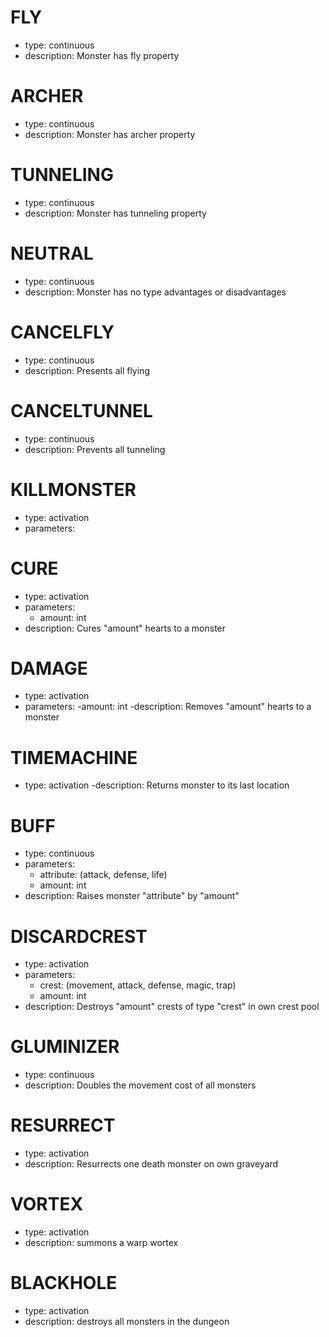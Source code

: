 # FLY
- type: continuous
- description: Monster has fly property

# ARCHER
- type: continuous
- description: Monster has archer property

# TUNNELING
- type: continuous
- description: Monster has tunneling property

# NEUTRAL
- type: continuous
- description: Monster has no type advantages or disadvantages

# CANCELFLY
- type: continuous
- description: Presents all flying

# CANCELTUNNEL
- type: continuous
- description: Prevents all tunneling

# KILLMONSTER
- type: activation
- parameters:
    

# CURE
- type: activation
- parameters:
    - amount: int
- description: Cures "amount" hearts to a monster

# DAMAGE
- type: activation
- parameters:
    -amount: int
-description: Removes "amount" hearts to a monster

# TIMEMACHINE
- type: activation
-description: Returns monster to its last location

# BUFF
- type: continuous
- parameters:
    - attribute: (attack, defense, life)
    - amount: int
- description: Raises monster "attribute" by "amount"

# DISCARDCREST
- type: activation
- parameters:
    - crest: (movement, attack, defense, magic, trap)
    - amount: int
- description: Destroys "amount" crests of type "crest" in own crest pool

# GLUMINIZER
- type: continuous
- description: Doubles the movement cost of all monsters

# RESURRECT
- type: activation
- description: Resurrects one death monster on own graveyard

# VORTEX
- type: activation
- description: summons a warp wortex

# BLACKHOLE
- type: activation
- description: destroys all monsters in the dungeon
